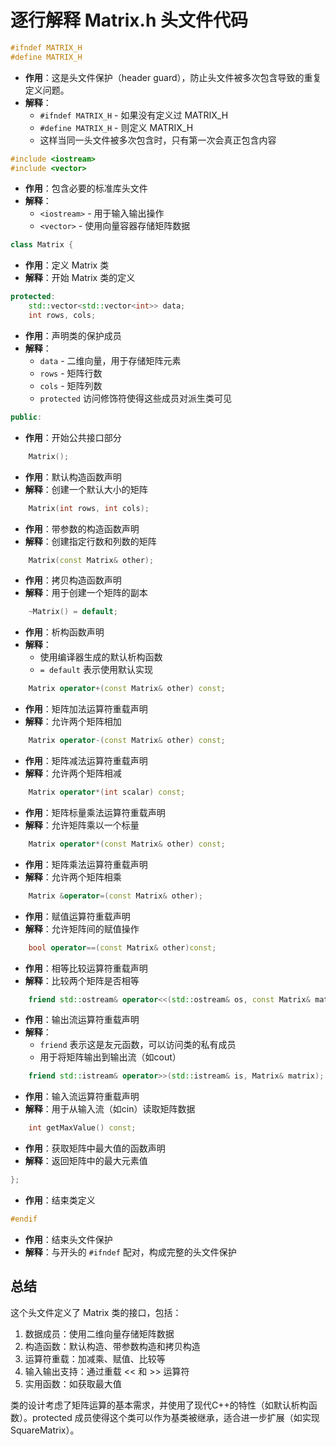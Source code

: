 # 逐行解释 Matrix.h 头文件代码

```cpp
#ifndef MATRIX_H
#define MATRIX_H
```
- **作用**：这是头文件保护（header guard），防止头文件被多次包含导致的重复定义问题。
- **解释**：
  - `#ifndef MATRIX_H` - 如果没有定义过 MATRIX_H
  - `#define MATRIX_H` - 则定义 MATRIX_H
  - 这样当同一头文件被多次包含时，只有第一次会真正包含内容

```cpp
#include <iostream>
#include <vector>
```
- **作用**：包含必要的标准库头文件
- **解释**：
  - `<iostream>` - 用于输入输出操作
  - `<vector>` - 使用向量容器存储矩阵数据

```cpp
class Matrix {
```
- **作用**：定义 Matrix 类
- **解释**：开始 Matrix 类的定义

```cpp
protected:
    std::vector<std::vector<int>> data;
    int rows, cols;
```
- **作用**：声明类的保护成员
- **解释**：
  - `data` - 二维向量，用于存储矩阵元素
  - `rows` - 矩阵行数
  - `cols` - 矩阵列数
  - `protected` 访问修饰符使得这些成员对派生类可见

```cpp
public:
```
- **作用**：开始公共接口部分

```cpp
    Matrix();
```
- **作用**：默认构造函数声明
- **解释**：创建一个默认大小的矩阵

```cpp
    Matrix(int rows, int cols);
```
- **作用**：带参数的构造函数声明
- **解释**：创建指定行数和列数的矩阵

```cpp
    Matrix(const Matrix& other);
```
- **作用**：拷贝构造函数声明
- **解释**：用于创建一个矩阵的副本

```cpp
    ~Matrix() = default;
```
- **作用**：析构函数声明
- **解释**：
  - 使用编译器生成的默认析构函数
  - `= default` 表示使用默认实现

```cpp
    Matrix operator+(const Matrix& other) const;
```
- **作用**：矩阵加法运算符重载声明
- **解释**：允许两个矩阵相加

```cpp
    Matrix operator-(const Matrix& other) const;
```
- **作用**：矩阵减法运算符重载声明
- **解释**：允许两个矩阵相减

```cpp
    Matrix operator*(int scalar) const;
```
- **作用**：矩阵标量乘法运算符重载声明
- **解释**：允许矩阵乘以一个标量

```cpp
    Matrix operator*(const Matrix& other) const;
```
- **作用**：矩阵乘法运算符重载声明
- **解释**：允许两个矩阵相乘

```cpp
    Matrix &operator=(const Matrix& other);
```
- **作用**：赋值运算符重载声明
- **解释**：允许矩阵间的赋值操作

```cpp
    bool operator==(const Matrix& other)const;
```
- **作用**：相等比较运算符重载声明
- **解释**：比较两个矩阵是否相等

```cpp
    friend std::ostream& operator<<(std::ostream& os, const Matrix& matrix);
```
- **作用**：输出流运算符重载声明
- **解释**：
  - `friend` 表示这是友元函数，可以访问类的私有成员
  - 用于将矩阵输出到输出流（如cout）

```cpp
    friend std::istream& operator>>(std::istream& is, Matrix& matrix);
```
- **作用**：输入流运算符重载声明
- **解释**：用于从输入流（如cin）读取矩阵数据

```cpp
    int getMaxValue() const;
```
- **作用**：获取矩阵中最大值的函数声明
- **解释**：返回矩阵中的最大元素值

```cpp
};
```
- **作用**：结束类定义

```cpp
#endif
```
- **作用**：结束头文件保护
- **解释**：与开头的 `#ifndef` 配对，构成完整的头文件保护

## 总结

这个头文件定义了 Matrix 类的接口，包括：
1. 数据成员：使用二维向量存储矩阵数据
2. 构造函数：默认构造、带参数构造和拷贝构造
3. 运算符重载：加减乘、赋值、比较等
4. 输入输出支持：通过重载 << 和 >> 运算符
5. 实用函数：如获取最大值

类的设计考虑了矩阵运算的基本需求，并使用了现代C++的特性（如默认析构函数）。protected 成员使得这个类可以作为基类被继承，适合进一步扩展（如实现SquareMatrix）。
